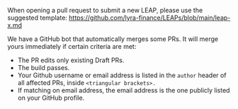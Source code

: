 When opening a pull request to submit a new LEAP, please use the suggested template: https://github.com/lyra-finance/LEAPs/blob/main/leap-x.md

We have a GitHub bot that automatically merges some PRs. It will merge yours immediately if certain criteria are met:

- The PR edits only existing Draft PRs.
- The build passes.
- Your Github username or email address is listed in the `author` header of all affected PRs, inside `<triangular brackets>.`
- If matching on email address, the email address is the one publicly listed on your GitHub profile.
